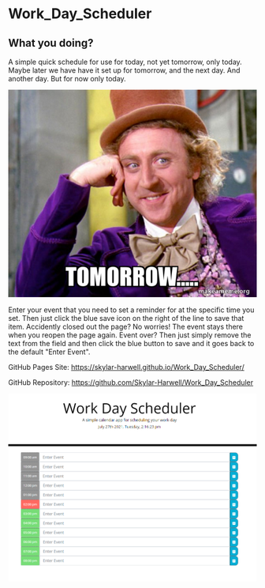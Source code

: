 # Work_Day_Scheduler

## What you doing?

A simple quick schedule for use for today, not yet tomorrow, only today. Maybe later we have have it set up for tomorrow, and the next day. And another day. But for now only today. 

![Screenshot1](assets/tomorrow.jpg?)

Enter your event that you need to set a reminder for at the specific time you set. Then just click the blue save icon on the right of the line to save that item. Accidently closed out the page? No worries! The event stays there when you reopen the page again. Event over? Then just simply remove the text from the field and then click the blue button to save and it goes back to the default "Enter Event".

GitHub Pages Site: https://skylar-harwell.github.io/Work_Day_Scheduler/

GitHub Repository: https://github.com/Skylar-Harwell/Work_Day_Scheduler

![Screenshot2](assets/website_img.png?)